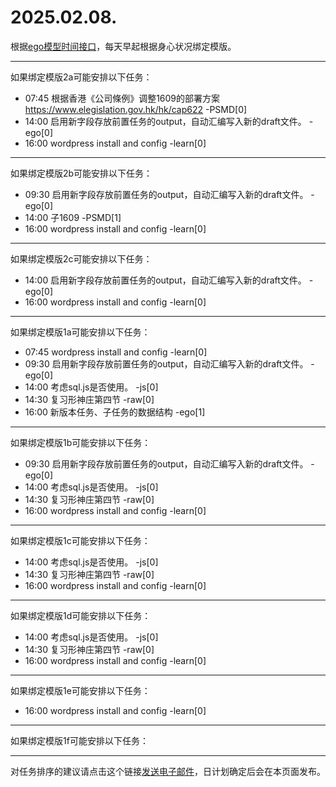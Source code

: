 # 2025.02.08.

根据[ego模型时间接口](https://gitee.com/hyg/blog/blob/master/timeflow.md)，每天早起根据身心状况绑定模版。

---
如果绑定模版2a可能安排以下任务：

- 07:45	根据香港《公司條例》调整1609的部署方案 https://www.elegislation.gov.hk/hk/cap622 -PSMD[0]
- 14:00	启用新字段存放前置任务的output，自动汇编写入新的draft文件。 -ego[0]
- 16:00	wordpress install and config -learn[0]

---
如果绑定模版2b可能安排以下任务：

- 09:30	启用新字段存放前置任务的output，自动汇编写入新的draft文件。 -ego[0]
- 14:00	子1609 -PSMD[1]
- 16:00	wordpress install and config -learn[0]

---
如果绑定模版2c可能安排以下任务：

- 14:00	启用新字段存放前置任务的output，自动汇编写入新的draft文件。 -ego[0]
- 16:00	wordpress install and config -learn[0]

---
如果绑定模版1a可能安排以下任务：

- 07:45	wordpress install and config -learn[0]
- 09:30	启用新字段存放前置任务的output，自动汇编写入新的draft文件。 -ego[0]
- 14:00	考虑sql.js是否使用。 -js[0]
- 14:30	复习形神庄第四节 -raw[0]
- 16:00	新版本任务、子任务的数据结构 -ego[1]

---
如果绑定模版1b可能安排以下任务：

- 09:30	启用新字段存放前置任务的output，自动汇编写入新的draft文件。 -ego[0]
- 14:00	考虑sql.js是否使用。 -js[0]
- 14:30	复习形神庄第四节 -raw[0]
- 16:00	wordpress install and config -learn[0]

---
如果绑定模版1c可能安排以下任务：

- 14:00	考虑sql.js是否使用。 -js[0]
- 14:30	复习形神庄第四节 -raw[0]
- 16:00	wordpress install and config -learn[0]

---
如果绑定模版1d可能安排以下任务：

- 14:00	考虑sql.js是否使用。 -js[0]
- 14:30	复习形神庄第四节 -raw[0]
- 16:00	wordpress install and config -learn[0]

---
如果绑定模版1e可能安排以下任务：

- 16:00	wordpress install and config -learn[0]

---
如果绑定模版1f可能安排以下任务：


---
对任务排序的建议请点击这个链接<a href="mailto:huangyg@mars22.com?subject=关于2025.02.08.任务排序的建议&body=date: 2025.02.08.%0D%0Afile: ../../blog/release/time/d.20250208.md%0D%0A---请勿修改邮件主题及以上内容---%0D%0A">发送电子邮件</a>，日计划确定后会在本页面发布。